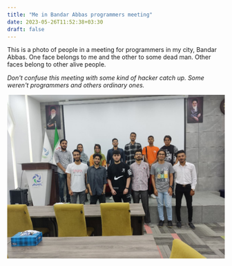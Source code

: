 ```yaml
---
title: "Me in Bandar Abbas programmers meeting"
date: 2023-05-26T11:52:38+03:30
draft: false
---
```


This is a photo of people in a meeting for programmers in my city, Bandar Abbas. One face belongs to me and the other to some dead man. Other faces belong to other alive people.

_Don't confuse this meeting with some kind of hacker catch up. Some weren't programmers and others ordinary ones._

![Bandar Abbas meeting of programmers](/photo-bandarabbas-programmers.jpg)
